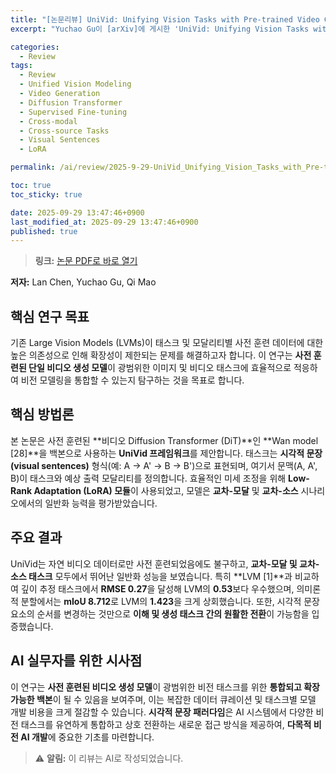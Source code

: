 ```yaml
---
title: "[논문리뷰] UniVid: Unifying Vision Tasks with Pre-trained Video Generation Models"
excerpt: "Yuchao Gu이 [arXiv]에 게시한 'UniVid: Unifying Vision Tasks with Pre-trained Video Generation Models' 논문에 대한 자세한 리뷰입니다."

categories:
  - Review
tags:
  - Review
  - Unified Vision Modeling
  - Video Generation
  - Diffusion Transformer
  - Supervised Fine-tuning
  - Cross-modal
  - Cross-source Tasks
  - Visual Sentences
  - LoRA

permalink: /ai/review/2025-9-29-UniVid_Unifying_Vision_Tasks_with_Pre-trained_Video_Generation_Models/

toc: true
toc_sticky: true

date: 2025-09-29 13:47:46+0900
last_modified_at: 2025-09-29 13:47:46+0900
published: true
---
```

> **링크:** [논문 PDF로 바로 열기](https://arxiv.org/abs/2509.21760)

**저자:** Lan Chen, Yuchao Gu, Qi Mao



## 핵심 연구 목표
기존 Large Vision Models (LVMs)이 태스크 및 모달리티별 사전 훈련 데이터에 대한 높은 의존성으로 인해 확장성이 제한되는 문제를 해결하고자 합니다. 이 연구는 **사전 훈련된 단일 비디오 생성 모델**이 광범위한 이미지 및 비디오 태스크에 효율적으로 적응하여 비전 모델링을 통합할 수 있는지 탐구하는 것을 목표로 합니다.

## 핵심 방법론
본 논문은 사전 훈련된 **비디오 Diffusion Transformer (DiT)**인 **Wan model [28]**을 백본으로 사용하는 **UniVid 프레임워크**를 제안합니다. 태스크는 **시각적 문장(visual sentences)** 형식(예: A → A' → B → B')으로 표현되며, 여기서 문맥(A, A', B)이 태스크와 예상 출력 모달리티를 정의합니다. 효율적인 미세 조정을 위해 **Low-Rank Adaptation (LoRA) 모듈**이 사용되었고, 모델은 **교차-모달** 및 **교차-소스** 시나리오에서의 일반화 능력을 평가받았습니다.

## 주요 결과
UniVid는 자연 비디오 데이터로만 사전 훈련되었음에도 불구하고, **교차-모달 및 교차-소스 태스크** 모두에서 뛰어난 일반화 성능을 보였습니다. 특히 **LVM [1]**과 비교하여 깊이 추정 태스크에서 **RMSE 0.27**을 달성해 LVM의 **0.53**보다 우수했으며, 의미론적 분할에서는 **mIoU 8.712**로 LVM의 **1.423**을 크게 상회했습니다. 또한, 시각적 문장 요소의 순서를 변경하는 것만으로 **이해 및 생성 태스크 간의 원활한 전환**이 가능함을 입증했습니다.

## AI 실무자를 위한 시사점
이 연구는 **사전 훈련된 비디오 생성 모델**이 광범위한 비전 태스크를 위한 **통합되고 확장 가능한 백본**이 될 수 있음을 보여주며, 이는 복잡한 데이터 큐레이션 및 태스크별 모델 개발 비용을 크게 절감할 수 있습니다. **시각적 문장 패러다임**은 AI 시스템에서 다양한 비전 태스크를 유연하게 통합하고 상호 전환하는 새로운 접근 방식을 제공하여, **다목적 비전 AI 개발**에 중요한 기초를 마련합니다.

> ⚠️ **알림:** 이 리뷰는 AI로 작성되었습니다.